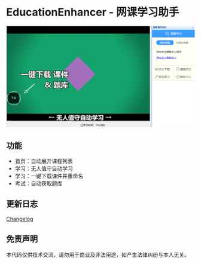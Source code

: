 # EducationEnhancer - 网课学习助手

![](https://raw.githubusercontent.com/maoger/EducationEnhancer/master/img/EducationEnhancer_01.png)

## 功能

- 首页：自动展开课程列表
- 学习：无人值守自动学习
- 学习：一键下载课件并重命名
- 考试：自动获取题库

## 更新日志

[Changelog](./Changelog.md)

## 免责声明

本代码仅供技术交流，请勿用于商业及非法用途，如产生法律纠纷与本人无关。